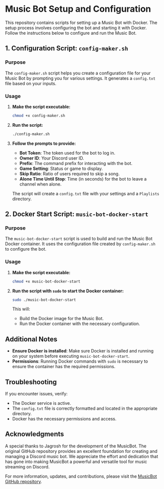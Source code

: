 # Music Bot Setup and Configuration

This repository contains scripts for setting up a Music Bot with Docker. The setup process involves configuring the bot and starting it with Docker. Follow the instructions below to configure and run the Music Bot.

## 1. Configuration Script: `config-maker.sh`

### Purpose
The `config-maker.sh` script helps you create a configuration file for your Music Bot by prompting you for various settings. It generates a `config.txt` file based on your inputs.

### Usage

1. **Make the script executable:**
    ```bash
    chmod +x config-maker.sh
    ```

2. **Run the script:**
    ```bash
    ./config-maker.sh
    ```

3. **Follow the prompts to provide:**
   - **Bot Token**: The token used for the bot to log in.
   - **Owner ID**: Your Discord user ID.
   - **Prefix**: The command prefix for interacting with the bot.
   - **Game Setting**: Status or game to display.
   - **Skip Ratio**: Ratio of users required to skip a song.
   - **Alone Time Until Stop**: Time (in seconds) for the bot to leave a channel when alone.

   The script will create a `config.txt` file with your settings and a `Playlists` directory.

## 2. Docker Start Script: `music-bot-docker-start`

### Purpose
The `music-bot-docker-start` script is used to build and run the Music Bot Docker container. It uses the configuration file created by `config-maker.sh` to configure the bot.

### Usage

1. **Make the script executable:**
    ```bash
    chmod +x music-bot-docker-start
    ```

2. **Run the script with `sudo` to start the Docker container:**
    ```bash
    sudo ./music-bot-docker-start
    ```

   This will:
   - Build the Docker image for the Music Bot.
   - Run the Docker container with the necessary configuration.

## Additional Notes

- **Ensure Docker is installed**: Make sure Docker is installed and running on your system before executing `music-bot-docker-start`.
- **Permissions**: Running Docker commands with `sudo` is necessary to ensure the container has the required permissions.

## Troubleshooting

If you encounter issues, verify:
- The Docker service is active.
- The `config.txt` file is correctly formatted and located in the appropriate directory.
- Docker has the necessary permissions and access.


## Acknowledgments

A special thanks to Jagrosh for the development of the MusicBot. The original GitHub repository provides an excellent foundation for creating and managing a Discord music bot. We appreciate the effort and dedication that has gone into making MusicBot a powerful and versatile tool for music streaming on Discord.

For more information, updates, and contributions, please visit the [MusicBot GitHub repository](https://github.com/jagrosh/MusicBot).
